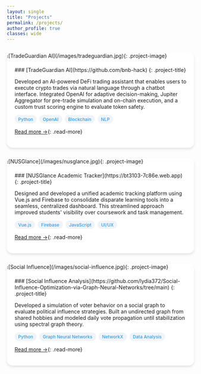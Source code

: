 ```yaml
---
layout: single
title: "Projects"
permalink: /projects/
author_profile: true
classes: wide
---
```


<style>
.projects-container {
  display: grid;
  grid-template-columns: repeat(auto-fit, minmax(300px, 1fr));
  gap: 2em;
  margin-top: 2em;
}

.project-card {
  background: white;
  border-radius: 15px;
  overflow: hidden;
  box-shadow: 0 4px 6px rgba(0,0,0,0.1);
  transition: transform 0.2s ease, box-shadow 0.2s ease;
}

.project-card:hover {
  transform: translateY(-5px);
  box-shadow: 0 6px 12px rgba(0,0,0,0.15);
}

.project-image {
  width: 100%;
  height: 200px;
  object-fit: cover;
  border-bottom: 1px solid #eee;
}

.project-content {
  padding: 1.5em;
}

.project-title {
  font-size: 1.4em;
  color: #2c3e50;
  margin: 0 0 0.5em 0;
}

.project-title a {
  color: #2c3e50;
  text-decoration: none;
}

.project-title a:hover {
  color: #3498db;
}

.project-description {
  color: #666;
  font-size: 0.95em;
  line-height: 1.6;
  margin-bottom: 1em;
}

.skills-list {
  display: flex;
  flex-wrap: wrap;
  gap: 0.5em;
  margin-top: 1em;
}

.skill-tag {
  background: #f0f4f8;
  color: #3498db;
  padding: 0.3em 0.8em;
  border-radius: 15px;
  font-size: 0.85em;
  font-weight: 500;
}

.read-more {
  display: inline-block;
  margin-top: 1em;
  color: #3498db;
  text-decoration: none;
  font-weight: 500;
}

.read-more:hover {
  text-decoration: underline;
}
</style>

<div class="projects-container" markdown="1">

<div class="project-card" markdown="1">
![TradeGuardian AI](/images/tradeguardian.jpg){: .project-image}
<div class="project-content">
### [TradeGuardian AI](https://github.com/bnb-hack)
{: .project-title}

Developed an AI-powered DeFi trading assistant that enables users to execute crypto trades via natural language through a chatbot interface. Integrated OpenAI for adaptive decision-making, Jupiter Aggregator for pre-trade simulation and on-chain execution, and a custom trust scoring engine to evaluate token safety.

<div class="skills-list">
<span class="skill-tag">Python</span>
<span class="skill-tag">OpenAI</span>
<span class="skill-tag">Blockchain</span>
<span class="skill-tag">NLP</span>
</div>

[Read more →](https://github.com/bnb-hack){: .read-more}
</div>
</div>

<div class="project-card" markdown="1">
![NUSGlance](/images/nusglance.jpg){: .project-image}
<div class="project-content">
### [NUSGlance Academic Tracker](https://bt3103-7c86e.web.app)
{: .project-title}

Designed and developed a unified academic tracking platform using Vue.js and Firebase to consolidate disparate learning tools into a seamless, centralized dashboard. This streamlined approach improved students' visibility over coursework and task management.

<div class="skills-list">
<span class="skill-tag">Vue.js</span>
<span class="skill-tag">Firebase</span>
<span class="skill-tag">JavaScript</span>
<span class="skill-tag">UI/UX</span>
</div>

[Read more →](https://bt3103-7c86e.web.app){: .read-more}
</div>
</div>

<div class="project-card" markdown="1">
![Social Influence](/images/social-influence.jpg){: .project-image}
<div class="project-content">
### [Social Influence Analysis](https://github.com/lydia372/Social-Influence-Optimization-via-Graph-Neural-Networks/tree/main)
{: .project-title}

Developed a simulation of voter behavior on a social graph to evaluate political influence strategies. Built an undirected graph from shared hobbies and modeled daily vote propagation until stabilization using spectral graph theory.

<div class="skills-list">
<span class="skill-tag">Python</span>
<span class="skill-tag">Graph Neural Networks</span>
<span class="skill-tag">NetworkX</span>
<span class="skill-tag">Data Analysis</span>
</div>

[Read more →](https://github.com/lydia372/Social-Influence-Optimization-via-Graph-Neural-Networks/tree/main){: .read-more}
</div>
</div>

</div>